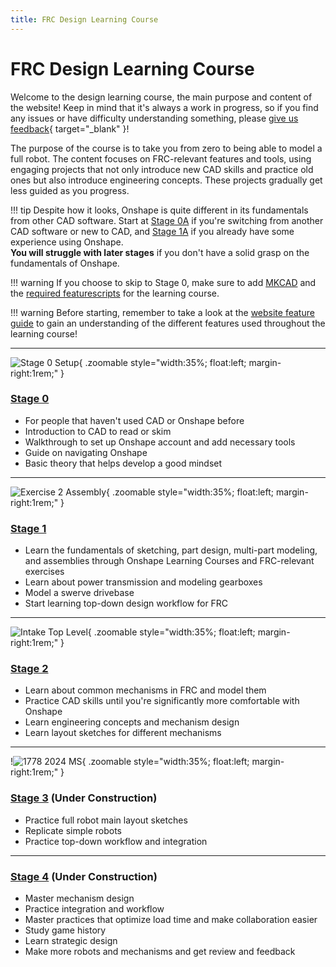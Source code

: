 ```yaml
---
title: FRC Design Learning Course
---
```


# FRC Design Learning Course

Welcome to the design learning course, the main purpose and content of the website! Keep in mind that it's always a work in progress, so if you find any issues or have difficulty understanding something, please [give us feedback](https://forms.gle/dQ6w6RXJa6vSmcpw7){ target="_blank" }!

The purpose of the course is to take you from zero to being able to model a full robot. The content focuses on FRC-relevant features and tools, using engaging projects that not only introduce new CAD skills and practice old ones but also introduce engineering concepts. These projects gradually get less guided as you progress.

!!! tip
    Despite how it looks, Onshape is quite different in its fundamentals from other CAD software. Start at [Stage 0A](stage0/0A/what-and-why-CAD.md) if you're switching from another CAD software or new to CAD, and [Stage 1A](stage1/1A/introduction.md) if you already have some experience using Onshape.  
    **You will struggle with later stages** if you don't have a solid grasp on the fundamentals of Onshape.

!!! warning
    If you choose to skip to Stage 0, make sure to add [MKCAD](stage0/0B/MKCad.md) and the [required featurescripts](stage0/0B/featurescripts.md) for the learning course.

!!! warning
    Before starting, remember to take a look at the [website feature guide](../website-feature-guide.md) to gain an understanding of the different features used throughout the learning course!

---

![Stage 0 Setup](img/learning-course/stage0/setup/signup.webp){ .zoomable style="width:35%; float:left; margin-right:1rem;" }

### [Stage 0](stage0/0A/what-and-why-CAD.md)

- For people that haven't used CAD or Onshape before  
- Introduction to CAD to read or skim  
- Walkthrough to set up Onshape account and add necessary tools  
- Guide on navigating Onshape  
- Basic theory that helps develop a good mindset

<div style="clear: both;"></div>

---

![Exercise 2 Assembly](img/learning-course/stage1b/Exercise-2-Assembly.webp){ .zoomable style="width:35%; float:left; margin-right:1rem;" }

### [Stage 1](stage1/1A/introduction.md)

- Learn the fundamentals of sketching, part design, multi-part modeling, and assemblies through Onshape Learning Courses and FRC-relevant exercises  
- Learn about power transmission and modeling gearboxes  
- Model a swerve drivebase  
- Start learning top-down design workflow for FRC

<div style="clear: both;"></div>

---

![Intake Top Level](img/learning-course/stage2-slapdown/intakeTopLevel.webp){ .zoomable style="width:35%; float:left; margin-right:1rem;" }

### [Stage 2](stage2/2A/introduction.md)

- Learn about common mechanisms in FRC and model them  
- Practice CAD skills until you're significantly more comfortable with Onshape  
- Learn engineering concepts and mechanism design  
- Learn layout sketches for different mechanisms

<div style="clear: both;"></div>

---

!![1778 2024 MS](img/learning-course/stage3/1778-2024-MS.webp){ .zoomable style="width:35%; float:left; margin-right:1rem;" }

### [Stage 3](stage3/3A/introduction.md) **(Under Construction)**

- Practice full robot main layout sketches  
- Replicate simple robots  
- Practice top-down workflow and integration

<div style="clear: both;"></div>

---

### [Stage 4](stage4.md) **(Under Construction)**

- Master mechanism design  
- Practice integration and workflow  
- Master practices that optimize load time and make collaboration easier  
- Study game history  
- Learn strategic design  
- Make more robots and mechanisms and get review and feedback